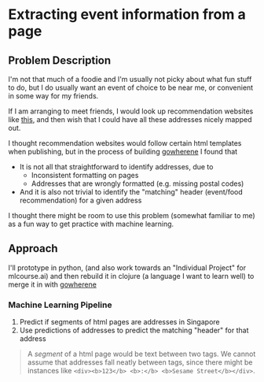 # Extracting event information from a page

## Problem Description

I'm not that much of a foodie and I'm usually not picky about what fun stuff to
do, but I do usually want an event of choice to be near me, or convenient in
some way for my friends.

If I am arranging to meet friends, I would look up recommendation websites like
[this](https://thesmartlocal.com/read/cheap-orchard-buffets), and then wish
that I could have all these addresses nicely mapped out.

I thought recommendation websites would follow certain html templates when
publishing, but in the process of building
[gowherene](https://gowherene.herokuapp.com/) I found that

+ It is not all that straightforward to identify addresses, due to
    + Inconsistent formatting on pages
    + Addresses that are wrongly formatted (e.g. missing postal codes)
+ And it is also not trivial to identify the "matching" header (event/food
  recommendation) for a given address

I thought there might be room to use this problem (somewhat familiar to me) as
a fun way to get practice with machine learning.

## Approach

I'll prototype in python, (and also work towards an "Individual Project" for
mlcourse.ai) and then rebuild it in clojure (a language I want to learn well)
to merge it in with [gowherene](https://gowherene.herokuapp.com/)

### Machine Learning Pipeline

1. Predict if segments of html pages are addresses in Singapore
2. Use predictions of addresses to predict the matching "header" for that address

> A *segment* of a html page would be text between two tags. We cannot assume
  that addresses fall neatly between tags, since there might be instances like
  `<div><b>123</b> <b>:</b> <b>Sesame Street</b></div>`.